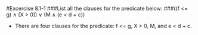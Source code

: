 #Excercise 8.1-1
###List all the clauses for the predicate below:
###((f <= g) ∧ (X > 0)) ∨ (M ∧ (e < d + c))
- There are four clauses for the predicate: f <= g, X > 0, M, and e < d + c.